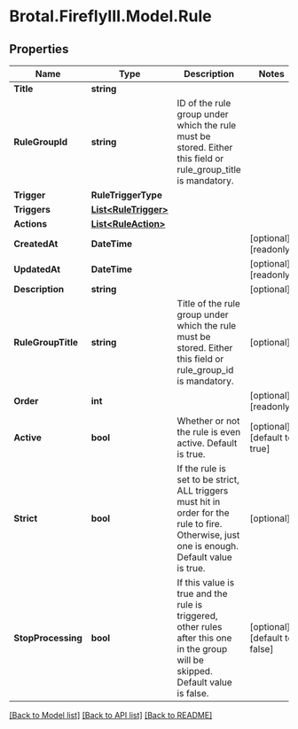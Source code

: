 # Brotal.FireflyIII.Model.Rule

## Properties

Name | Type | Description | Notes
------------ | ------------- | ------------- | -------------
**Title** | **string** |  | 
**RuleGroupId** | **string** | ID of the rule group under which the rule must be stored. Either this field or rule_group_title is mandatory. | 
**Trigger** | **RuleTriggerType** |  | 
**Triggers** | [**List&lt;RuleTrigger&gt;**](RuleTrigger.md) |  | 
**Actions** | [**List&lt;RuleAction&gt;**](RuleAction.md) |  | 
**CreatedAt** | **DateTime** |  | [optional] [readonly] 
**UpdatedAt** | **DateTime** |  | [optional] [readonly] 
**Description** | **string** |  | [optional] 
**RuleGroupTitle** | **string** | Title of the rule group under which the rule must be stored. Either this field or rule_group_id is mandatory. | [optional] 
**Order** | **int** |  | [optional] [readonly] 
**Active** | **bool** | Whether or not the rule is even active. Default is true. | [optional] [default to true]
**Strict** | **bool** | If the rule is set to be strict, ALL triggers must hit in order for the rule to fire. Otherwise, just one is enough. Default value is true. | [optional] 
**StopProcessing** | **bool** | If this value is true and the rule is triggered, other rules  after this one in the group will be skipped. Default value is false. | [optional] [default to false]

[[Back to Model list]](../../README.md#documentation-for-models) [[Back to API list]](../../README.md#documentation-for-api-endpoints) [[Back to README]](../../README.md)

